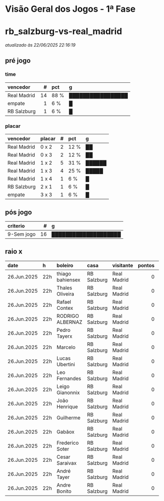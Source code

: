 # Visão Geral dos Jogos - 1ª Fase

# rb_salzburg-vs-real_madrid

_atualizado às 22/06/2025 22:16:19_

## pré jogo

### time

| vencedor    |   # | pct   | g                 |
|:------------|----:|:------|:------------------|
| Real Madrid |  14 | 88 %  | █████████████████ |
| empate      |   1 | 6 %   | █                 |
| RB Salzburg |   1 | 6 %   | █                 |

### placar

| vencedor    | placar   |   # | pct   | g      |
|:------------|:---------|----:|:------|:-------|
| Real Madrid | 0 x 2    |   2 | 12 %  | ██     |
| Real Madrid | 0 x 3    |   2 | 12 %  | ██     |
| Real Madrid | 1 x 2    |   5 | 31 %  | ██████ |
| Real Madrid | 1 x 3    |   4 | 25 %  | █████  |
| Real Madrid | 1 x 4    |   1 | 6 %   | █      |
| RB Salzburg | 2 x 1    |   1 | 6 %   | █      |
| empate      | 3 x 3    |   1 | 6 %   | █      |

## pós jogo

| criterio   |   # | g                    |
|:-----------|----:|:---------------------|
| 9-Sem jogo |  16 | ████████████████████ |

## raio x

| date        | h   | boleiro          | casa        | visitante   |   pontos | criteiro   | bol_placar   | bol_time    | real_placar   | real_time   |
|:------------|:----|:-----------------|:------------|:------------|---------:|:-----------|:-------------|:------------|:--------------|:------------|
| 26.Jun.2025 | 22h | thiago bahiensex | RB Salzburg | Real Madrid |        0 | 9-Sem jogo | 1 x 3        | Real Madrid | <NA> x <NA>   | empate      |
| 26.Jun.2025 | 22h | Thales Oliveira  | RB Salzburg | Real Madrid |        0 | 9-Sem jogo | 0 x 2        | Real Madrid | <NA> x <NA>   | empate      |
| 26.Jun.2025 | 22h | Rafael Contex    | RB Salzburg | Real Madrid |        0 | 9-Sem jogo | 1 x 2        | Real Madrid | <NA> x <NA>   | empate      |
| 26.Jun.2025 | 22h | RODRIGO ALBERNAZ | RB Salzburg | Real Madrid |        0 | 9-Sem jogo | 1 x 2        | Real Madrid | <NA> x <NA>   | empate      |
| 26.Jun.2025 | 22h | Pedro Tayerx     | RB Salzburg | Real Madrid |        0 | 9-Sem jogo | 3 x 3        | empate      | <NA> x <NA>   | empate      |
| 26.Jun.2025 | 22h | Marcelo          | RB Salzburg | Real Madrid |        0 | 9-Sem jogo | 1 x 4        | Real Madrid | <NA> x <NA>   | empate      |
| 26.Jun.2025 | 22h | Lucas Ubertini   | RB Salzburg | Real Madrid |        0 | 9-Sem jogo | 0 x 3        | Real Madrid | <NA> x <NA>   | empate      |
| 26.Jun.2025 | 22h | Leo Fernandes    | RB Salzburg | Real Madrid |        0 | 9-Sem jogo | 0 x 2        | Real Madrid | <NA> x <NA>   | empate      |
| 26.Jun.2025 | 22h | Leigo Gianonnix  | RB Salzburg | Real Madrid |        0 | 9-Sem jogo | 1 x 3        | Real Madrid | <NA> x <NA>   | empate      |
| 26.Jun.2025 | 22h | João Henrique    | RB Salzburg | Real Madrid |        0 | 9-Sem jogo | 1 x 2        | Real Madrid | <NA> x <NA>   | empate      |
| 26.Jun.2025 | 22h | Guilherme        | RB Salzburg | Real Madrid |        0 | 9-Sem jogo | 1 x 2        | Real Madrid | <NA> x <NA>   | empate      |
| 26.Jun.2025 | 22h | Gabãox           | RB Salzburg | Real Madrid |        0 | 9-Sem jogo | 1 x 2        | Real Madrid | <NA> x <NA>   | empate      |
| 26.Jun.2025 | 22h | Frederico Soter  | RB Salzburg | Real Madrid |        0 | 9-Sem jogo | 1 x 3        | Real Madrid | <NA> x <NA>   | empate      |
| 26.Jun.2025 | 22h | Cesar Saraivax   | RB Salzburg | Real Madrid |        0 | 9-Sem jogo | 0 x 3        | Real Madrid | <NA> x <NA>   | empate      |
| 26.Jun.2025 | 22h | André Tayer      | RB Salzburg | Real Madrid |        0 | 9-Sem jogo | 2 x 1        | RB Salzburg | <NA> x <NA>   | empate      |
| 26.Jun.2025 | 22h | Andre Bonito     | RB Salzburg | Real Madrid |        0 | 9-Sem jogo | 1 x 3        | Real Madrid | <NA> x <NA>   | empate      |